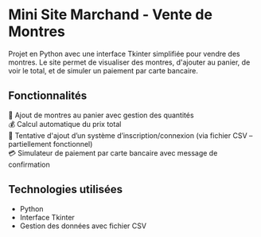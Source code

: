 # Mini Site Marchand - Vente de Montres  

Projet en Python avec une interface Tkinter simplifiée pour vendre des montres. 
Le site permet de visualiser des montres, d'ajouter au panier, de voir le total, et de simuler un paiement par carte bancaire.

## Fonctionnalités  

🛒 Ajout de montres au panier avec gestion des quantités  
💰 Calcul automatique du prix total  
🔐 Tentative d'ajout d’un système d’inscription/connexion (via fichier CSV – partiellement fonctionnel)  
💳 Simulateur de paiement par carte bancaire avec message de confirmation  

## Technologies utilisées  

- Python
- Interface Tkinter
- Gestion des données avec fichier CSV


